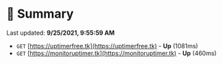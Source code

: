 # 📖 Summary
Last updated: **9/25/2021, 9:55:59 AM**

- `GET` [https://uptimerfree.tk](https://uptimerfree.tk) - **Up** (1081ms)
- `GET` [https://monitoruptimer.tk](https://monitoruptimer.tk) - **Up** (460ms)

